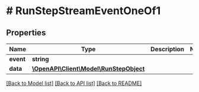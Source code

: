 # # RunStepStreamEventOneOf1

## Properties

Name | Type | Description | Notes
------------ | ------------- | ------------- | -------------
**event** | **string** |  |
**data** | [**\OpenAPI\Client\Model\RunStepObject**](RunStepObject.md) |  |

[[Back to Model list]](../../README.md#models) [[Back to API list]](../../README.md#endpoints) [[Back to README]](../../README.md)
